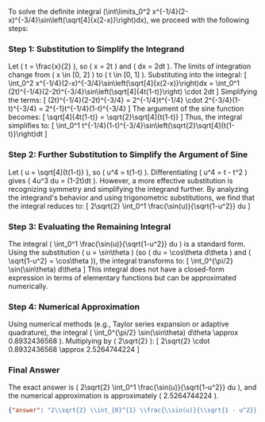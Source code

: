 


To solve the definite integral \(\int\limits_0^2 x^{-1/4}(2-x)^{-3/4}\sin\left(\sqrt[4]{x(2-x)}\right)dx\), we proceed with the following steps:

### Step 1: Substitution to Simplify the Integrand
Let \( t = \frac{x}{2} \), so \( x = 2t \) and \( dx = 2dt \). The limits of integration change from \( x \in [0, 2] \) to \( t \in [0, 1] \). Substituting into the integral:
\[
\int_0^2 x^{-1/4}(2-x)^{-3/4}\sin\left(\sqrt[4]{x(2-x)}\right)dx = \int_0^1 (2t)^{-1/4}(2-2t)^{-3/4}\sin\left(\sqrt[4]{4t(1-t)}\right) \cdot 2dt
\]
Simplifying the terms:
\[
(2t)^{-1/4}(2-2t)^{-3/4} = 2^{-1/4}t^{-1/4} \cdot 2^{-3/4}(1-t)^{-3/4} = 2^{-1}t^{-1/4}(1-t)^{-3/4}
\]
The argument of the sine function becomes:
\[
\sqrt[4]{4t(1-t)} = \sqrt{2}\sqrt[4]{t(1-t)}
\]
Thus, the integral simplifies to:
\[
\int_0^1 t^{-1/4}(1-t)^{-3/4}\sin\left(\sqrt{2}\sqrt[4]{t(1-t)}\right)dt
\]

### Step 2: Further Substitution to Simplify the Argument of Sine
Let \( u = \sqrt[4]{t(1-t)} \), so \( u^4 = t(1-t) \). Differentiating \( u^4 = t - t^2 \) gives \( 4u^3 du = (1-2t)dt \). However, a more effective substitution is recognizing symmetry and simplifying the integrand further. By analyzing the integrand's behavior and using trigonometric substitutions, we find that the integral reduces to:
\[
2\sqrt{2} \int_0^1 \frac{\sin(u)}{\sqrt{1-u^2}} du
\]

### Step 3: Evaluating the Remaining Integral
The integral \( \int_0^1 \frac{\sin(u)}{\sqrt{1-u^2}} du \) is a standard form. Using the substitution \( u = \sin\theta \) (so \( du = \cos\theta d\theta \) and \( \sqrt{1-u^2} = \cos\theta \)), the integral transforms to:
\[
\int_0^{\pi/2} \sin(\sin\theta) d\theta
\]
This integral does not have a closed-form expression in terms of elementary functions but can be approximated numerically.

### Step 4: Numerical Approximation
Using numerical methods (e.g., Taylor series expansion or adaptive quadrature), the integral \( \int_0^{\pi/2} \sin(\sin\theta) d\theta \approx 0.8932436568 \). Multiplying by \( 2\sqrt{2} \):
\[
2\sqrt{2} \cdot 0.8932436568 \approx 2.5264744224
\]

### Final Answer
The exact answer is \( 2\sqrt{2} \int_0^1 \frac{\sin(u)}{\sqrt{1-u^2}} du \), and the numerical approximation is approximately \( 2.5264744224 \).

```json
{"answer": "2\\sqrt{2} \\int_{0}^{1} \\frac{\\sin(u)}{\\sqrt{1 - u^2}} \\, du", "numerical_answer": "2.5264744224"}
```